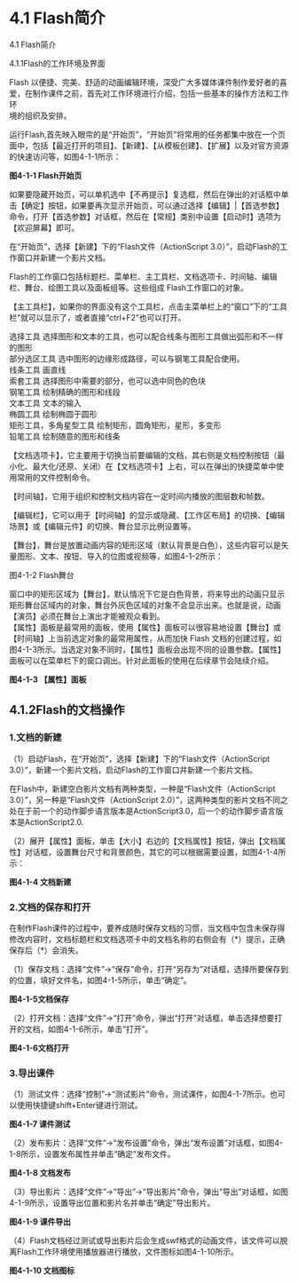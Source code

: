 # 4.1 Flash简介

4.1 Flash简介

4.1.1Flash的工作环境及界面

Flash 以便捷、完美、舒适的动画编辑环境，深受广大多媒体课件制作爱好者的喜爱，在制作课件之前，首先对工作环境进行介绍，包括一些基本的操作方法和工作环  
境的组织及安排。

运行Flash,首先映入眼帘的是“开始页”，“开始页”将常用的任务都集中放在一个页面中，包括【最近打开的项目】、【新建】、【从模板创建】、【扩展】以及对官方资源的快速访问等，如图4-1-1所示：

**图4-1-1  Flash开始页**

如果要隐藏开始页，可以单机选中【不再提示】复选框，然后在弹出的对话框中单击【确定】按钮，如果要再次显示开始页，可以通过选择【编辑】\|【首选参数】命令，打开【首选参数】对话框，然后在【常规】类别中设置【启动时】选项为【欢迎屏幕】即可。

在“开始页”，选择【新建】下的“Flash文件（ActionScript 3.0）”，启动Flash的工作窗口并新建一个影片文档。

Flash的工作窗口包括标题栏、菜单栏、主工具栏、文档选项卡、时间轴、编辑栏、舞台、绘图工具以及面板组等。这些组成 Flash工作窗口的对象。

【主工具栏】，如果你的界面没有这个工具栏，点击主菜单栏上的“窗口”下的“工具栏”就可以显示了，或者直接“ctrl+F2”也可以打开。

选择工具    选择图形和文本的工具，也可以配合线条与图形工具做出弧形和不一样的图形  
部分选区工具    选中图形的边缘形成路径，可以与钢笔工具配合使用。  
线条工具    画直线  
索套工具    选择图形中需要的部分，也可以选中同色的色块  
钢笔工具    绘制精确的图形和线段  
文本工具    文本的输入  
椭圆工具    绘制椭圆于圆形  
矩形工具，多角星型工具    绘制矩形，圆角矩形，星形，多变形  
铅笔工具    绘制随意的图形和线条

【文档选项卡】，它主要用于切换当前要编辑的文档，其右侧是文档控制按钮（最小化、最大化/还原、关闭）在【文档选项卡】上右，可以在弹出的快捷菜单中使用常用的文件控制命令。

【时间轴】，它用于组织和控制文档内容在一定时间内播放的图层数和帧数。

【编辑栏】，它可以用于【时间轴】的显示或隐藏、【工作区布局】的切换、【编辑场景】或【编辑元件】的切换、舞台显示比例设置等。

【舞台】，舞台是放置动画内容的矩形区域（默认背景是白色），这些内容可以是矢量图形、文本、按钮、导入的位图或视频等，如图4-1-2所示：

图4-1-2 Flash舞台

窗口中的矩形区域为【舞台】，默认情况下它是白色背景，将来导出的动画只显示矩形舞台区域内的对象，舞台外灰色区域的对象不会显示出来。也就是说，动画【演员】必须在舞台上演出才能被观众看到。  
【属性】面板是最常用的面板，使用【属性】面板可以很容易地设置【舞台】或【时间轴】上当前选定对象的最常用属性，从而加快 Flash 文档的创建过程，如图4-1-3所示。当选定对象不同时，【属性】面板会出现不同的设置参数。【属性】面板可以在菜单栏下的窗口调出。针对此面板的使用在后续章节会陆续介绍。

**图4-1-3 【属性】面板**

## 4.1.2Flash的文档操作

### 1.文档的新建

（1）启动Flash，在“开始页”，选择【新建】下的“Flash文件（ActionScript 3.0）”，新建一个影片文档，启动Flash的工作窗口并新建一个影片文档。

在Flash中，新建空白影片文档有两种类型，一种是“Flash文件（ActionScript 3.0）”，另一种是“Flash文件（ActionScript 2.0）”，这两种类型的影片文档不同之处在于前一个的动作脚步语言版本是ActionScript3.0，后一个的动作脚步语言版本是ActionScript2.0.

（2）展开【属性】面板，单击【大小】右边的【文档属性】按钮，弹出【文档属性】对话框，设置舞台尺寸和背景颜色，其它的可以根据需要设置，如图4-1-4所示：

**图4-1-4 文档新建**

### 2.文档的保存和打开

在制作Flash课件的过程中，要养成随时保存文档的习惯，当文档中包含未保存得修改内容时，文档标题栏和文档选项卡中的文档名称的右侧会有（\*）提示，正确保存后（\*）会消失。

（1）保存文档：选择“文件”→“保存”命令，打开“另存为”对话框，选择所要保存到的位置，填好文件名，如图4-1-5所示，单击“确定”。

**图4-1-5文档保存**

（2）打开文档：选择“文件”→“打开”命令，弹出“打开”对话框，单击选择想要打开的文档，如图4-1-6所示，单击“打开”。

**图4-1-6文档打开**

### 3.导出课件

（1）测试文件：选择“控制”→“测试影片”命令，测试课件，如图4-1-7所示。也可以使用快捷键shift+Enter键进行测试。

**图4-1-7 课件测试**

（2）发布影片：选择“文件”→“发布设置”命令，弹出“发布设置”对话框，如图4-1-8所示，设置发布属性并单击“确定”发布文件。

**图4-1-8 文档发布**

（3）导出影片：选择“文件”→“导出”→“导出影片”命令，弹出“导出”对话框，如图4-1-9所示，设置导出位置和影片名并单击“确定”导出影片。

**图4-1-9 课件导出**

（4）Flash文档经过测试或导出影片后会生成swf格式的动画文件，该文件可以脱离Flash工作环境使用播放器进行播放，文件图标如图4-1-10所示。

**图4-1-10 文档图标**

